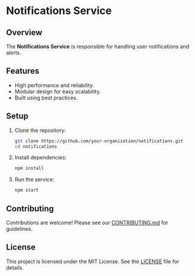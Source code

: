 
# Notifications Service

## Overview

The **Notifications Service** is responsible for handling user notifications and alerts.

## Features

- High performance and reliability.
- Modular design for easy scalability.
- Built using best practices.

## Setup

1. Clone the repository:
   ```sh
   git clone https://github.com/your-organization/notifications.git
   cd notifications
   ```

2. Install dependencies:
   ```sh
   npm install
   ```

3. Run the service:
   ```sh
   npm start
   ```

## Contributing

Contributions are welcome! Please see our [CONTRIBUTING.md](CONTRIBUTING.md) for guidelines.

## License

This project is licensed under the MIT License. See the [LICENSE](LICENSE) file for details.
